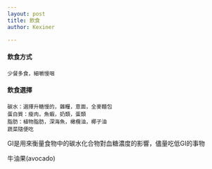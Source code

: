 ```yaml
---
layout: post
title: 飲食
author: Kexiner

---
```




#### 飲食方式
```
少餐多食，細嚼慢咽

```


#### 飲食選擇
```
碳水：選擇升糖慢的，雜糧，意面，全麥麵包
蛋白質：瘦肉，魚蝦，奶類，蛋類
脂肪：植物脂肪，深海魚，橄欖油，椰子油
蔬菜隨便吃

```


GI是用來衡量食物中的碳水化合物對血糖濃度的影響，儘量吃低GI的事物


牛油果(avocado)





